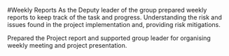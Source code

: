 #Weekly Reports
As the Deputy leader of the group prepared weekly reports to keep track of the task and progress. Understanding the risk and issues found in the project implementation and, providing risk mitigations.

Prepared the Project report and supported group leader for organising weekly meeting and project presentation.
